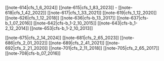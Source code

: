 
[[note-614|cfs_1_6_2024]]
[[note-615|cfs_1_83_2023]] -
[[note-618|cfs_1_42_2022]] 
[[note-617|cfs_1_33_2021]] 
[[note-619|cfs_1_12_2020]] 
[[note-626|cfs_1_12_2018]] 
[[note-636|cfs-b_13_2017]]
[[note-637|cfs-b_1_07_2016]] 
[[note-642|cfs-b_1-2_10_2015]] 
[[note-643|cfs-b_1-2_12_2014]] 
[[note-653|cfs-b_1-2_10_2013]] 
 
[[note-675|cfs_2_14_2024]] 
[[note-681|cfs_2_65_2023]] 
[[note-686|cfs_2_01_2022]]
[[note-689|cfs_2_41_2021]] 
[[note-692|cfs_2_21_2020]] 
[[note-701|cfs_2_11_2018]] 
[[note-705|cfs_2_65_2017]]
[[note-708|cfs-b_07_2016]]


